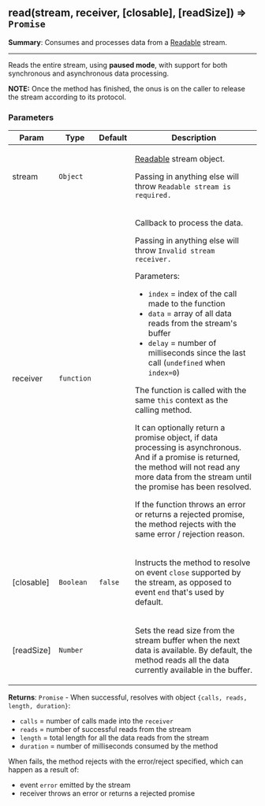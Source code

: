 <a name="read"></a>
## read(stream, receiver, [closable], [readSize]) ⇒ <code>Promise</code>
**Summary**: Consumes and processes data from a <a href="https://nodejs.org/api/stream.html#stream_class_stream_readable">Readable</a> stream.  

---
Reads the entire stream, using **paused mode**, with support for both synchronousand asynchronous data processing.**NOTE:** Once the method has finished, the onus is on the caller to release the streamaccording to its protocol.

### Parameters
<table>
  <thead>
    <tr>
      <th>Param</th><th>Type</th><th>Default</th><th>Description</th>
    </tr>
  </thead>
  <tbody>
<tr>
    <td>stream</td><td><code>Object</code></td><td></td><td><p><a href="https://nodejs.org/api/stream.html#stream_class_stream_readable">Readable</a> stream object.</p>
<p>Passing in anything else will throw <code>Readable stream is required.</code></p>
</td>
    </tr><tr>
    <td>receiver</td><td><code>function</code></td><td></td><td><p>Callback to process the data.</p>
<p>Passing in anything else will throw <code>Invalid stream receiver.</code></p>
<p>Parameters:</p>
<ul>
<li><code>index</code> = index of the call made to the function</li>
<li><code>data</code> = array of all data reads from the stream&#39;s buffer</li>
<li><code>delay</code> = number of milliseconds since the last call (<code>undefined</code> when <code>index=0</code>)</li>
</ul>
<p>The function is called with the same <code>this</code> context as the calling method.</p>
<p>It can optionally return a promise object, if data processing is asynchronous.
And if a promise is returned, the method will not read any more data from the
stream until the promise has been resolved.</p>
<p>If the function throws an error or returns a rejected promise, the method rejects
with the same error / rejection reason.</p>
</td>
    </tr><tr>
    <td>[closable]</td><td><code>Boolean</code></td><td><code>false</code></td><td><p>Instructs the method to resolve on event <code>close</code> supported by the stream,
as opposed to event <code>end</code> that&#39;s used by default.</p>
</td>
    </tr><tr>
    <td>[readSize]</td><td><code>Number</code></td><td></td><td><p>Sets the read size from the stream buffer when the next data is available.
By default, the method reads all the data currently available in the buffer.</p>
</td>
    </tr>  </tbody>
</table>

**Returns**: <code>Promise</code> - When successful, resolves with object `{calls, reads, length, duration}`: - `calls` = number of calls made into the `receiver` - `reads` = number of successful reads from the stream - `length` = total length for all the data reads from the stream - `duration` = number of milliseconds consumed by the methodWhen fails, the method rejects with the error/reject specified,which can happen as a result of: - event `error` emitted by the stream - receiver throws an error or returns a rejected promise  
